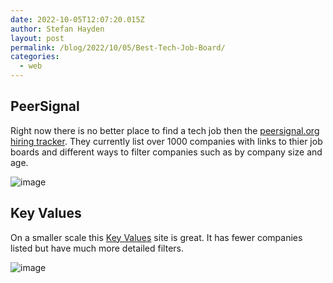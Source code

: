 ```yaml
---
date: 2022-10-05T12:07:20.015Z
author: Stefan Hayden
layout: post
permalink: /blog/2022/10/05/Best-Tech-Job-Board/
categories:
  - web
---
```


## PeerSignal

Right now there is no better place to find a tech job then the [peersignal.org hiring tracker](https://app.peersignal.org/datasets/hiring-tracker). 
They currently list over 1000 companies with links to thier job boards and different ways to filter companies such as by company size and age.

![image](https://user-images.githubusercontent.com/87616/194057960-a5322f9a-5d6f-48d2-88f8-4ae9b1929bc0.png)

## Key Values

On a smaller scale this [Key Values](https://www.keyvalues.com/) site is great. It has fewer companies listed but have much more detailed filters.

![image](https://user-images.githubusercontent.com/87616/194057805-d1c3891f-d5ee-47fc-8482-9ebe69deb698.png)


